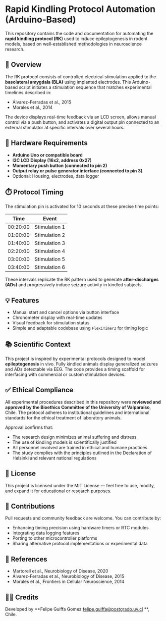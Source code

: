 # Rapid Kindling Protocol Automation (Arduino-Based)

This repository contains the code and documentation for automating the **rapid kindling protocol (RK)** used to induce epileptogenesis in rodent models, based on well-established methodologies in neuroscience research.

## 🧠 Overview

The RK protocol consists of controlled electrical stimulation applied to the **basolateral amygdala (BLA)** using implanted electrodes. This Arduino-based script initiates a stimulation sequence that matches experimental timelines described in:

- Álvarez-Ferradas et al., 2015  
- Morales et al., 2014  

The device displays real-time feedback via an LCD screen, allows manual control via a push button, and activates a digital output pin connected to an external stimulator at specific intervals over several hours.

## 🔧 Hardware Requirements

- **Arduino Uno or compatible board**  
- **I2C LCD Display (16x2, address 0x27)**  
- **Momentary push button (connected to pin 2)**  
- **Output relay or pulse generator interface (connected to pin 3)**  
- Optional: Housing, electrodes, data logger

## ⏱️ Protocol Timing

The stimulation pin is activated for 10 seconds at these precise time points:

| Time | Event             |
|------|-------------------|
| 00:20:00 | Stimulation 1 |
| 01:00:00 | Stimulation 2 |
| 01:40:00 | Stimulation 3 |
| 02:20:00 | Stimulation 4 |
| 03:00:00 | Stimulation 5 |
| 03:40:00 | Stimulation 6 |

These intervals replicate the RK pattern used to generate **after-discharges (ADs)** and progressively induce seizure activity in kindled subjects.

## 💡 Features

- Manual start and cancel options via button interface  
- Chronometer display with real-time updates  
- Visual feedback for stimulation status  
- Simple and adaptable codebase using `FlexiTimer2` for timing logic

## 📚 Scientific Context

This project is inspired by experimental protocols designed to model **epileptogenesis** in vivo. Fully kindled animals display generalized seizures and ADs detectable via EEG. The code provides a timing scaffold for interfacing with commercial or custom stimulation devices.

## ✅ Ethical Compliance

All experimental procedures described in this repository were **reviewed and approved by the Bioethics Committee of the University of Valparaíso**, Chile. The protocol adheres to institutional guidelines and international standards for the ethical treatment of laboratory animals.

Approval confirms that:
- The research design minimizes animal suffering and distress  
- The use of kindling models is scientifically justified  
- All personnel involved are trained in ethical and humane practices  
- The study complies with the principles outlined in the Declaration of Helsinki and relevant national regulations


## 📄 License

This project is licensed under the MIT License — feel free to use, modify, and expand it for educational or research purposes.

## 🤝 Contributions

Pull requests and community feedback are welcome. You can contribute by:
- Enhancing timing precision using hardware timers or RTC modules  
- Integrating data logging features  
- Porting to other microcontroller platforms  
- Sharing alternative protocol implementations or experimental data

## 📎 References
- Martorell et al., Neurobiology of Disease, 2020
- Álvarez-Ferradas et al., Neurobiology of Disease, 2015  
- Morales et al., Frontiers in Cellular Neuroscience, 2014

## 👨‍🔬 Credits  
Developed by **Felipe Guiffa Gomez felipe.guiffa@postgrado.uv.cl **, Chile.


